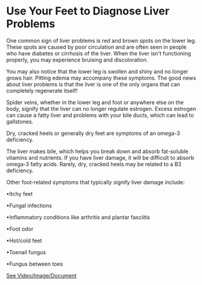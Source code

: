 # Use Your Feet to Diagnose Liver Problems

One common sign of liver problems is red and brown spots on the lower leg. These spots are caused by poor circulation and are often seen in people who have diabetes or cirrhosis of the liver. When the liver isn't functioning properly, you may experience bruising and discoloration.

You may also notice that the lower leg is swollen and shiny and no longer grows hair. Pitting edema may accompany these symptoms. The good news about liver problems is that the liver is one of the only organs that can completely regenerate itself!

Spider veins, whether in the lower leg and foot or anywhere else on the body, signify that the liver can no longer regulate estrogen. Excess estrogen can cause a fatty liver and problems with your bile ducts, which can lead to gallstones.

Dry, cracked heels or generally dry feet are symptoms of an omega-3 deficiency.

The liver makes bile, which helps you break down and absorb fat-soluble vitamins and nutrients. If you have liver damage, it will be difficult to absorb omega-3 fatty acids. Rarely, dry, cracked heels may be related to a B3 deficiency.

Other foot-related symptoms that typically signify liver damage include:

•Itchy feet

•Fungal infections

•Inflammatory conditions like arthritis and plantar fasciitis

•Foot odor

•Hot/cold feet

•Toenail fungus

•Fungus between toes

 [See Video/Image/Document](https://hls-player.drberg.com/asset?path=migrated-assets/how-to-use-your-feet-to-diagnose-liver-problems-dr-berg-explains-1080p)